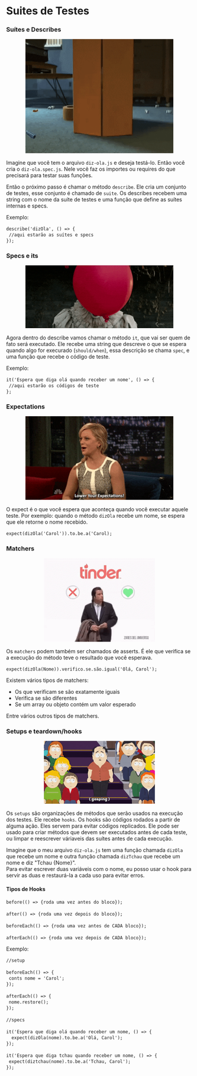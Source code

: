 # Suites de Testes

### Suítes e Describes

<p align="center">
  <img width="400px" src="https://github.com/coderanac/waffle-betizado/blob/master/assets-waffles/suite.gif" />
</p>

Imagine que você tem o arquivo `diz-ola.js` e deseja testá-lo. Então você cria o `diz-ola.spec.js`. Nele você faz os importes ou requires do que precisará para
testar suas funções. 

Então o próximo passo é chamar o método `describe`. Ele cria um conjunto de testes, esse conjunto é chamado de `suite`. Os describes recebem uma string com o 
nome da suíte de testes e uma função que define as suítes internas e specs.

Exemplo:

~~~
describe('dizOla', () => {
 //aqui estarão as suítes e specs
});
~~~

### Specs e its

<p align="center">
  <img width="400px" src="https://github.com/coderanac/waffle-betizado/blob/master/assets-waffles/it.gif" />
</p>

Agora dentro do describe vamos chamar o método `it`, que vai ser quem de fato será executado. Ele recebe uma string  que descreve o que se espera quando algo for execurado (`should/when`), essa descrição se chama `spec`, e uma função que recebe o código de teste.

Exemplo: 

~~~
it('Espera que diga olá quando receber um nome', () => {
 //aqui estarão os códigos de teste
};
~~~

### Expectations

<p align="center">
  <img width="400px" src="https://github.com/coderanac/waffle-betizado/blob/master/assets-waffles/expectations.gif" />
</p>

O expect é o que você espera que aconteça quando você executar aquele teste. Por exemplo: quando o método `dizOla` recebe um nome, se espera que ele retorne o nome recebido.

~~~
expect(dizOla('Carol')).to.be.a('Carol);
~~~


### Matchers

<p align="center">
  <img width="300px" src="https://github.com/coderanac/waffle-betizado/blob/master/assets-waffles/matcher.gif" />
</p>

Os `matchers` podem também ser chamados de asserts. É ele que verifica se a execução do método teve o resultado que você esperava.

~~~
expect(dizOla(Nome)).verifico.se.são.igual('Olá, Carol');
~~~

Existem vários tipos de matchers:

- Os que verificam se são exatamente iguais
- Verifica se são diferentes
- Se um array ou objeto contém um valor esperado

Entre vários outros tipos de matchers.

### Setups e teardown/hooks

<p align="center">
  <img width="300px" src="https://github.com/coderanac/waffle-betizado/blob/master/assets-waffles/setup.gif" />
</p>

Os `setups` são organizações de métodos que serão usados na execução dos testes. Ele recebe `hooks`.
Os hooks são códigos rodados a partir de alguma ação. Eles servem para evitar códigos replicados. Ele pode ser usado para criar métodos que devem ser executados antes de cada teste, ou limpar e reescrever váriaveis das suítes antes de cada execução.

Imagine que o meu arquivo `diz-ola.js` tem uma função chamada `dizOla` que recebe um nome e outra função chamada `dizTchau` que recebe um nome e diz "Tchau {Nome}".  
Para evitar escrever duas variáveis com o nome, eu posso usar o hook para servir as duas e restaurá-la a cada uso para evitar erros. 


#### Tipos de Hooks

~~~
before(() => {roda uma vez antes do bloco});

after(() => {roda uma vez depois do bloco});

beforeEach(() => {roda uma vez antes de CADA bloco});

afterEach(() => {roda uma vez depois de CADA bloco});
~~~

Exemplo: 

~~~
//setup

beforeEach(() => {
 conts nome = 'Carol';
});

afterEach(() => {
 nome.restore();
});

//specs

it('Espera que diga olá quando receber um nome, () => {
  expect(dizOla(nome).to.be.a('Olá, Carol');
});

it('Espera que diga tchau quando receber um nome, () => {
 expect(diztchau(nome).to.be.a('Tchau, Carol');
});
~~~
